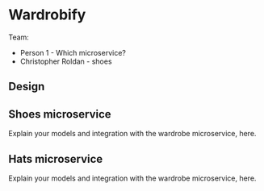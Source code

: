 # Wardrobify

Team:

- Person 1 - Which microservice?
- Christopher Roldan - shoes

## Design

## Shoes microservice

Explain your models and integration with the wardrobe
microservice, here.

## Hats microservice

Explain your models and integration with the wardrobe
microservice, here.
